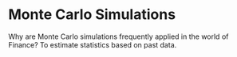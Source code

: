 # Monte Carlo Simulations

Why are Monte Carlo simulations frequently applied in the world of Finance?
To estimate statistics based on past data.